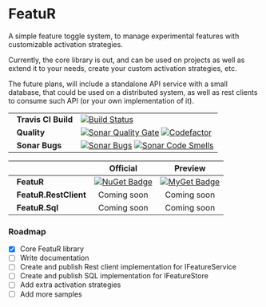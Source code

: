 # FeatuR
A simple feature toggle system, to manage experimental features with customizable activation strategies.

Currently, the core library is out, and can be used on projects as well as extend it to your needs, create your custom activation strategies, etc.

The future plans, will include a standalone API service with a small database, that could be used on a distributed system, as well as rest clients to consume such API (or your own implementation of it).

|                   |  |
|-------------------|--------|
| &nbsp;&nbsp;**Travis CI Build**            |    [![Build Status](https://travis-ci.com/raulcanales/FeatuR.svg?branch=master)](https://travis-ci.com/raulcanales/FeatuR)   |
| &nbsp;&nbsp;**Quality** |    [![Sonar Quality Gate](https://sonarcloud.io/api/project_badges/measure?project=raulcanales_FeatuR&metric=alert_status)](https://sonarcloud.io/project/issues?id=raulcanales_FeatuR) [![Codefactor](https://www.codefactor.io/repository/github/raulcanales/FeatuR/badge)](https://www.codefactor.io/repository/github/raulcanales/FeatuR/badge)   |
| &nbsp;&nbsp;**Sonar Bugs** | [![Sonar Bugs](https://sonarcloud.io/api/project_badges/measure?project=raulcanales_FeatuR&metric=bugs)](https://sonarcloud.io/project/issues?id=raulcanales_FeatuR&resolved=false&types=BUG) [![Sonar Code Smells](https://sonarcloud.io/api/project_badges/measure?project=raulcanales_FeatuR&metric=code_smells)](https://sonarcloud.io/project/issues?id=raulcanales_FeatuR&resolved=false&types=CODE_SMELL) |

|                   | Official | Preview |
|-------------------|:--------:|:-------:|
| &nbsp;&nbsp;**FeatuR**            |    [![NuGet Badge](https://buildstats.info/nuget/FeatuR)](https://www.nuget.org/packages/FeatuR)   |   [![MyGet Badge](https://buildstats.info/myget/featur/FeatuR)](https://www.myget.org/feed/featur/package/nuget/FeatuR)   |
| &nbsp;&nbsp;**FeatuR.RestClient** |    Coming soon   |   Coming soon   |
| &nbsp;&nbsp;**FeatuR.Sql**        |    Coming soon   |   Coming soon   |

### Roadmap

- [x] Core FeatuR library
- [ ] Write documentation
- [ ] Create and publish Rest client implementation for IFeatureService
- [ ] Create and publish SQL implementation for IFeatureStore
- [ ] Add extra activation strategies
- [ ] Add more samples
